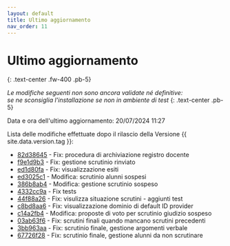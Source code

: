 ```yaml
---
layout: default
title: Ultimo aggiornamento
nav_order: 11
---
```


# Ultimo aggiornamento
{: .text-center .fw-400 .pb-5}

_Le modifiche seguenti non sono ancora validate né definitive:<br>se ne sconsiglia l'installazione se non in ambiente di test_
{: .text-center .pb-5}

Data e ora dell'ultimo aggiornamento: 20/07/2024 11:27

Lista delle modifiche effettuate dopo il rilascio della Versione {{ site.data.version.tag }}:

- [82d38645](http://github.com/iisgiua/giuaschool/commit/82d38645c856b7c0522d4849fc46a350947767ba) - Fix: procedura di archiviazione registro docente
- [f9e1d9b3](http://github.com/iisgiua/giuaschool/commit/f9e1d9b37bf7e47ef19310ffc6bf45d2d1782a92) - Fix: gestione scrutinio rinviato
- [ed1d80fa](http://github.com/iisgiua/giuaschool/commit/ed1d80fa4c454d1b857ae677200d86754d3499fa) - Fix: visualizzazione esiti
- [ed3025c1](http://github.com/iisgiua/giuaschool/commit/ed3025c14c109609dc5612f00cd8af7e7f12b5ea) - Modifica: scrutinio alunni sospesi
- [386b8ab4](http://github.com/iisgiua/giuaschool/commit/386b8ab4a0a7bed1ac7d5f10c46917a99ba5deb3) - Modifica: gestione scrutinio sospeso
- [4332cc9a](http://github.com/iisgiua/giuaschool/commit/4332cc9ab48345083ee693897ba5b99d09e60168) - Fix tests
- [44f88a26](http://github.com/iisgiua/giuaschool/commit/44f88a26b7d8dd20f97d4a803dc971cdcffbbd60) - Fix: visulizza situazione scrutini - aggiunti test
- [c8bd8aa6](http://github.com/iisgiua/giuaschool/commit/c8bd8aa6deb349deacff3a20030041e9cb3f0568) - Fix: visualizzazione dominio di default ID provider
- [c14a2fb4](http://github.com/iisgiua/giuaschool/commit/c14a2fb45592d69bab9e96eff8ae0b91aa954404) - Modifica: proposte di voto per scrutinio giudizio sospeso
- [03ab63f6](http://github.com/iisgiua/giuaschool/commit/03ab63f6329b00e76014e407654ebf5945c74318) - Fix: scrutini finali quando mancano scrutini precedenti
- [3bb963aa](http://github.com/iisgiua/giuaschool/commit/3bb963aad7dab8f5a167ec521c469d3cef9484d3) - Fix: scrutinio finale, gestione argomenti verbale
- [67726f28](http://github.com/iisgiua/giuaschool/commit/67726f28f3607fb9dce976205565a7c51f8092fe) - Fix: scrutinio finale, gestione alunni da non scrutinare

